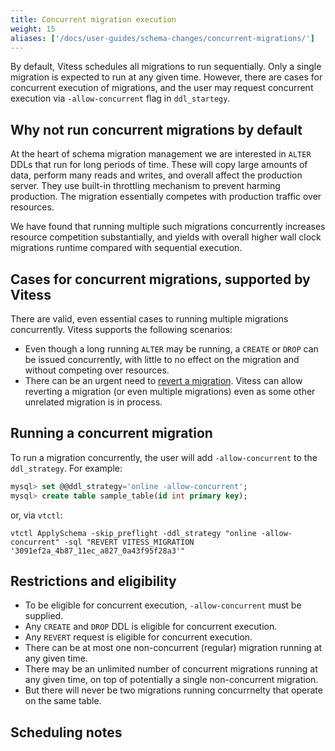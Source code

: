 ```yaml
---
title: Concurrent migration execution
weight: 15
aliases: ['/docs/user-guides/schema-changes/concurrent-migrations/']
---
```


By default, Vitess schedules all migrations to run sequentially. Only a single migration is expected to run at any given time. However, there are cases for concurrent execution of migrations, and the user may request concurrent execution via `-allow-concurrent` flag in `ddl_startegy`.

## Why not run concurrent migrations by default

At the heart of schema migration management we are interested in `ALTER` DDLs that run for long periods of time. These will copy large amounts of data, perform many reads and writes, and overall affect the production server. They use built-in throttling mechanism to prevent harming production. The migration essentially competes with production traffic over resources.

We have found that running multiple such migrations concurrently increases resource competition substantially, and yields with overall higher wall clock migrations runtime compared with sequential execution.

## Cases for concurrent migrations, supported by Vitess

There are valid, even essential cases to running multiple migrations concurrently. Vitess supports the following scenarios:

- Even though a long running `ALTER` may be running, a `CREATE` or `DROP` can be issued concurrently, with little to no effect on the migration and without competing over resources.
- There can be an urgent need to [revert a migration](../revertible-migrations). Vitess can allow reverting a migration (or even multiple migrations) even as some other unrelated migration is in process.

## Running a concurrent migration

To run a migration concurrently, the user will add `-allow-concurrent` to the `ddl_strategy`. For example:

```sql
mysql> set @@ddl_strategy='online -allow-concurrent';
mysql> create table sample_table(id int primary key);
```

or, via `vtctl`:

```shell
vtctl ApplySchema -skip_preflight -ddl_strategy "online -allow-concurrent" -sql "REVERT VITESS_MIGRATION '3091ef2a_4b87_11ec_a827_0a43f95f28a3'"
```

## Restrictions and eligibility

- To be eligible for concurrent execution, `-allow-concurrent` must be supplied.
- Any `CREATE` and `DROP` DDL is eligible for concurrent execution.
- Any `REVERT` request is eligible for concurrent execution.
- There can be at most one non-concurrent (regular) migration running at any given time.
- There may be an unlimited number of concurrent migrations running at any given time, on top of potentially a single non-concurrent migration.
- But there will never be two migrations running concurrnelty that operate on the same table.

## Scheduling notes


